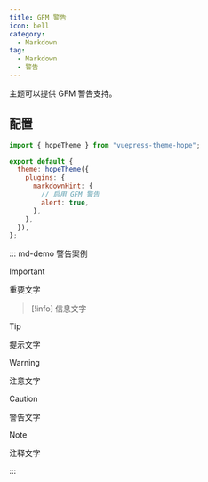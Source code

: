 ```yaml
---
title: GFM 警告
icon: bell
category:
  - Markdown
tag:
  - Markdown
  - 警告
---
```


主题可以提供 GFM 警告支持。

<!-- more -->

## 配置

```js {8} title=".vuepress/config.js"
import { hopeTheme } from "vuepress-theme-hope";

export default {
  theme: hopeTheme({
    plugins: {
      markdownHint: {
        // 启用 GFM 警告
        alert: true,
      },
    },
  }),
};
```

<!-- markdownlint-disable MD028 -->

::: md-demo 警告案例

> [!important]
> 重要文字

> [!info]
> 信息文字

> [!tip]
> 提示文字

> [!warning]
> 注意文字

> [!caution]
> 警告文字

> [!note]
> 注释文字

:::

<!-- markdownlint-enable MD028 -->
